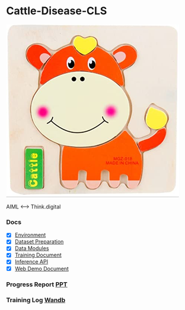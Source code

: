 # Cattle-Disease-CLS

![AGood.jpg](code%2Fdeploy%2Fcattle-disease-prod%2Fimgs%2Ftest%2FNormal%2FAGood.jpg)

AIML <--> Think.digital

### Docs

- [x] [Environment](docs/environment.md)
- [x] [Dataset Preparation](docs/dataset_preparation.md)
- [x] [Data Modules](docs/data_modules.md)
- [x] [Training Document](docs/training.md)
- [x] [Inference API](docs/inference_api.md)
- [x] [Web Demo Document](code/deploy/cattle-disease-prod)

### Progress Report [PPT](./resources/meeting_ppt)

### Training Log [Wandb](https://api.wandb.ai/links/adelaiseg/3qkrr08p)
